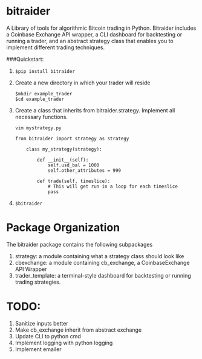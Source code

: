 # bitraider
A Library of tools for algorithmic Bitcoin trading in Python. Bitraider includes a Coinbase
Exchange API wrapper, a CLI dashboard for backtesting or running a trader, and an abstract
strategy class that enables you to implement different trading techniques.

###Quickstart:

1. `$pip install bitraider`

2. Create a new directory in which your trader will reside
    ```
    $mkdir example_trader
    $cd example_trader
    ```

4. Create a class that inherits from bitraider.strategy. Implement all necessary functions.
    ```
    vim mystrategy.py
    ```

    ```
    from bitraider import strategy as strategy

        class my_strategy(strategy):

            def __init__(self):
                self.usd_bal = 1000
                self.other_attributes = 999

            def trade(self, timeslice):
                # This will get run in a loop for each timeslice
                pass
    ```

5. `$bitraider`

Package Organization
====================
The bitraider package contains the following subpackages
1. strategy: a module containing what a strategy class should look like
2. cbexchange: a module containing cb_exchange, a CoinbaseExchange API Wrapper
3. trader_template: a terminal-style dashboard for backtesting or running trading strategies.

TODO:
======
1. Sanitize inputs better
2. Make cb_exchange inherit from abstract exchange
3. Update CLI to python cmd
4. Implement logging with python logging
5. Implement emailer
